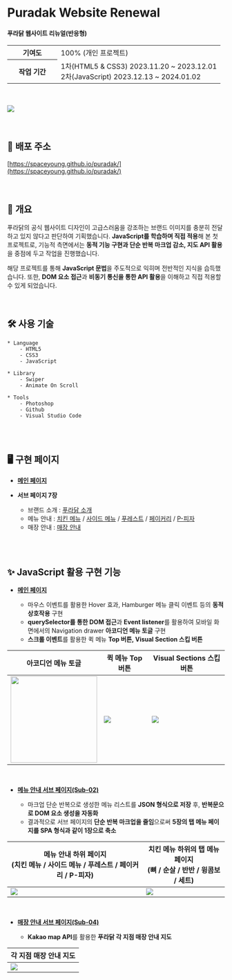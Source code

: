 # Puradak Website Renewal
#### 푸라닭 웹사이트 리뉴얼(반응형)
<table>
  <tr>
    <th width="100">기여도</th>
    <td>100% (개인 프로젝트)</td>
  </tr>
  <tr>
    <th>작업 기간</th>
    <td>1차(HTML5 & CSS3) 2023.11.20 ~ 2023.12.01<br>2차(JavaScript) 2023.12.13 ~ 2024.01.02</td>
  </tr>
</table>
<br>
<br>
<kbd><img src="https://github.com/spaceyoung/puradak/assets/154400292/ff826392-1e45-40bc-b0bf-343d120f7eaf" /></kbd>
<br>
<br>
<br>

## 🍗 배포 주소
[https://spaceyoung.github.io/puradak/](https://spaceyoung.github.io/puradak/)
<br>
<br>
<br>
## 🔎 개요
푸라닭의 공식 웹사이트 디자인이 고급스러움을 강조하는 브랜드 이미지를 충분히 전달하고 있지 않다고 판단하여 기획했습니다. **JavaScript를 학습하며 직접 적용**해 본 첫 프로젝트로, 기능적 측면에서는 **동적 기능 구현과 단순 반복 마크업 감소, 지도 API 활용**을 중점에 두고 작업을 진행했습니다.

해당 프로젝트를 통해 **JavaScript 문법**을 주도적으로 익히며 전반적인 지식을 습득했습니다. 또한, **DOM 요소 접근**과 **비동기 통신을 통한 API 활용**을 이해하고 직접 적용할 수 있게 되었습니다.
<br>
<br>
<br>
## 🛠 사용 기술
```
* Language
    - HTML5
    - CSS3
    - JavaScript

* Library
    - Swiper
    - Animate On Scroll

* Tools
    - Photoshop
    - Github
    - Visual Studio Code
```
<br>
<br>

## 🖥 구현 페이지
- **[메인 페이지](https://spaceyoung.github.io/puradak/)**

- **서브 페이지 7장**
  - 브랜드 소개 : [푸라닭 소개](https://spaceyoung.github.io/puradak/sub/sub01-01.html)
  - 메뉴 안내 : [치킨 메뉴](https://spaceyoung.github.io/puradak/sub/sub02-01.html) / [사이드 메뉴](https://spaceyoung.github.io/puradak/sub/sub02-02.html) / [푸레스트](https://spaceyoung.github.io/puradak/sub/sub02-03.html) / [페이커리](https://spaceyoung.github.io/puradak/sub/sub02-04.html) / [P-피자](https://spaceyoung.github.io/puradak/sub/sub02-05.html)
  - 매장 안내 : [매장 안내](https://spaceyoung.github.io/puradak/sub/sub04-01.html)
<br>
<br>

## ✨ JavaScript 활용 구현 기능
- **[메인 페이지](https://spaceyoung.github.io/puradak/)**

  - 마우스 이벤트를 활용한 Hover 효과, Hamburger 메뉴 클릭 이벤트 등의 **동적 상호작용** 구현
  - **querySelector를 통한 DOM 접근**과 **Event listener**를 활용하여 모바일 화면에서의 Navigation drawer **아코디언 메뉴 토글** 구현
  - **스크롤 이벤트**를 활용한 퀵 메뉴 **Top 버튼, Visual Section 스킵 버튼**

| 아코디언 메뉴 토글 | 퀵 메뉴 Top 버튼 | Visual Sections 스킵 버튼 |
|---|---|---|
| <kbd><img src="https://github.com/spaceyoung/puradak/assets/154400292/d66ccdb5-2c99-4e03-8645-44be3346a8ed" width="200"/></kbd> | <kbd><img src="https://github.com/spaceyoung/puradak/assets/154400292/c1282201-0c6b-4816-b8fa-0834e7e05065" /></kbd> | <kbd><img src="https://github.com/spaceyoung/puradak/assets/154400292/003a99f1-6412-43dc-ad65-5baafca7a163" /></kbd> |
<br>

- **[메뉴 안내 서브 페이지(Sub-02)](https://spaceyoung.github.io/puradak/sub/sub02-01.html)**

  - 마크업 단순 반복으로 생성한 메뉴 리스트를 **JSON 형식으로 저장** 후, **반복문으로 DOM 요소 생성을 자동화**
  - 결과적으로 서브 페이지의 **단순 반복 마크업을 줄임**으로써 **5장의 탭 메뉴 페이지를 SPA 형식과 같이 1장으로 축소**

| 메뉴 안내 하위 페이지<br>(치킨 메뉴 / 사이드 메뉴 / 푸레스트 / 페이커리 / P-피자) | 치킨 메뉴 하위의 탭 메뉴 페이지<br>(뼈 / 순살 / 반반 / 윙콤보 / 세트) |
|---|---|
| <kbd><img src="https://github.com/spaceyoung/puradak/assets/154400292/66c0f337-efc0-4898-b5fd-6ef044f1f610" /></kbd> | <kbd><img src="https://github.com/spaceyoung/puradak/assets/154400292/9f9428d7-b1c3-4897-b28b-0c2d0d97f9f2" /></kbd> |
<br>

- **[매장 안내 서브 페이지(Sub-04)](https://spaceyoung.github.io/puradak/sub/sub04-01.html)**

  - **Kakao map API**를 활용한 **푸라닭 각 지점 매장 안내 지도**
 
| 각 지점 매장 안내 지도 |
|---|
| <kbd><img src="https://github.com/spaceyoung/puradak/assets/154400292/e1b0391c-531e-4ccd-a6cb-8268748ebe8d"/></kbd> |
